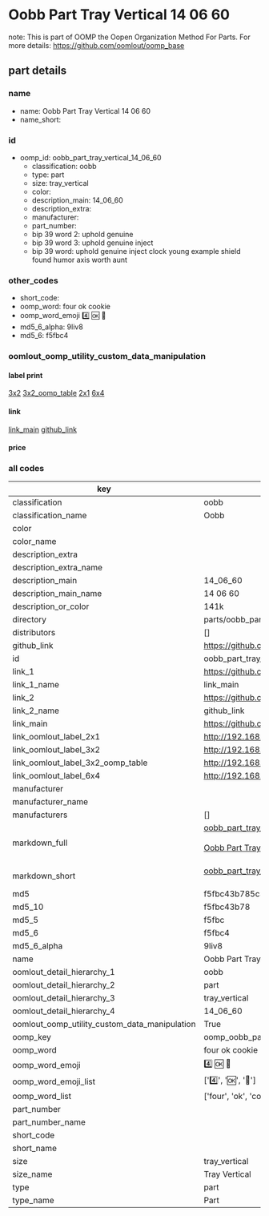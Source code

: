# Oobb Part Tray Vertical 14 06 60  

note: This is part of OOMP the Oopen Organization Method For Parts. For more details: https://github.com/oomlout/oomp_base

##  part details





### name
* name: Oobb Part Tray Vertical 14 06 60
* name_short: 
### id
* oomp_id: oobb_part_tray_vertical_14_06_60
  * classification: oobb
  * type: part
  * size: tray_vertical
  * color: 
  * description_main: 14_06_60
  * description_extra: 
  * manufacturer: 
  * part_number: 
  * bip 39 word 2: uphold genuine
  * bip 39 word 3: uphold genuine inject
  * bip 39 word: uphold genuine inject clock young example shield found humor axis worth aunt

### other_codes
* short_code: 
* oomp_word: four ok cookie
* oomp_word_emoji :four: :ok: :cookie:
* md5_6_alpha: 9liv8
* md5_6: f5fbc4






### oomlout_oomp_utility_custom_data_manipulation
#### label print
[3x2](http://192.168.1.245:1112/?label=oomp%209liv8)
[3x2_oomp_table](http://192.168.1.107:1112/?label=oomp%209liv8)
[2x1](http://192.168.1.242:1112/?label=oomp%209liv8)
[6x4](http://192.168.1.55:1112/?label=oomp%209liv8)    

#### link

[link_main](https://github.com/oomlout/oomlout_oomp_current_version_messy/tree/main/parts/oobb_part_tray_vertical_14_06_60) [github_link](https://github.com/oomlout/oomlout_oomp_part_src/tree/main/parts/oobb_part_tray_vertical_14_06_60)                             

#### price







### all codes 
| key | value |  
| --- | --- |  
| classification | oobb |  
| classification_name | Oobb |  
| color |  |  
| color_name |  |  
| description_extra |  |  
| description_extra_name |  |  
| description_main | 14_06_60 |  
| description_main_name | 14 06 60 |  
| description_or_color | 141k |  
| directory | parts/oobb_part_tray_vertical_14_06_60 |  
| distributors | [] |  
| github_link | https://github.com/oomlout/oomlout_oomp_part_src/tree/main/parts/oobb_part_tray_vertical_14_06_60 |  
| id | oobb_part_tray_vertical_14_06_60 |  
| link_1 | https://github.com/oomlout/oomlout_oomp_current_version_messy/tree/main/parts/oobb_part_tray_vertical_14_06_60 |  
| link_1_name | link_main |  
| link_2 | https://github.com/oomlout/oomlout_oomp_part_src/tree/main/parts/oobb_part_tray_vertical_14_06_60 |  
| link_2_name | github_link |  
| link_main | https://github.com/oomlout/oomlout_oomp_current_version_messy/tree/main/parts/oobb_part_tray_vertical_14_06_60 |  
| link_oomlout_label_2x1 | http://192.168.1.242:1112/?label=oomp%209liv8 |  
| link_oomlout_label_3x2 | http://192.168.1.245:1112/?label=oomp%209liv8 |  
| link_oomlout_label_3x2_oomp_table | http://192.168.1.107:1112/?label=oomp%209liv8 |  
| link_oomlout_label_6x4 | http://192.168.1.55:1112/?label=oomp%209liv8 |  
| manufacturer |  |  
| manufacturer_name |  |  
| manufacturers | [] |  
| markdown_full | [oobb_part_tray_vertical_14_06_60](https://github.com/oomlout/oomlout_oomp_current_version_messy/tree/main/parts/oobb_part_tray_vertical_14_06_60)<br>[](https://github.com/oomlout/oomlout_oomp_current_version_messy/tree/main/parts/oobb_part_tray_vertical_14_06_60)<br>[Oobb Part Tray Vertical 14 06 60](https://github.com/oomlout/oomlout_oomp_current_version_messy/tree/main/parts/oobb_part_tray_vertical_14_06_60)<br><br> |  
| markdown_short | [oobb_part_tray_vertical_14_06_60](https://github.com/oomlout/oomlout_oomp_current_version_messy/tree/main/parts/oobb_part_tray_vertical_14_06_60)<br><br> |  
| md5 | f5fbc43b785c38b539ffa2b6e8185776 |  
| md5_10 | f5fbc43b78 |  
| md5_5 | f5fbc |  
| md5_6 | f5fbc4 |  
| md5_6_alpha | 9liv8 |  
| name | Oobb Part Tray Vertical 14 06 60 |  
| oomlout_detail_hierarchy_1 | oobb |  
| oomlout_detail_hierarchy_2 | part |  
| oomlout_detail_hierarchy_3 | tray_vertical |  
| oomlout_detail_hierarchy_4 | 14_06_60 |  
| oomlout_oomp_utility_custom_data_manipulation | True |  
| oomp_key | oomp_oobb_part_tray_vertical_14_06_60 |  
| oomp_word | four ok cookie |  
| oomp_word_emoji | :four: :ok: :cookie: |  
| oomp_word_emoji_list | [':four:', ':ok:', ':cookie:'] |  
| oomp_word_list | ['four', 'ok', 'cookie'] |  
| part_number |  |  
| part_number_name |  |  
| short_code |  |  
| short_name |  |  
| size | tray_vertical |  
| size_name | Tray Vertical |  
| type | part |  
| type_name | Part |  
